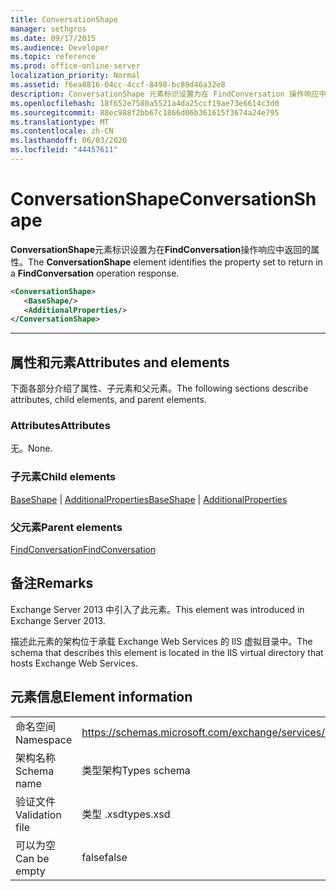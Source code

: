 ```yaml
---
title: ConversationShape
manager: sethgros
ms.date: 09/17/2015
ms.audience: Developer
ms.topic: reference
ms.prod: office-online-server
localization_priority: Normal
ms.assetid: f6ea8816-04cc-4ccf-8498-bc89d46a32e8
description: ConversationShape 元素标识设置为在 FindConversation 操作响应中返回的属性。
ms.openlocfilehash: 18f652e7580a5521a4da25ccf19ae73e6614c3d0
ms.sourcegitcommit: 88ec988f2bb67c1866d06b361615f3674a24e795
ms.translationtype: MT
ms.contentlocale: zh-CN
ms.lasthandoff: 06/03/2020
ms.locfileid: "44457611"
---
```

# <a name="conversationshape"></a><span data-ttu-id="1ee75-103">ConversationShape</span><span class="sxs-lookup"><span data-stu-id="1ee75-103">ConversationShape</span></span>

<span data-ttu-id="1ee75-104">**ConversationShape**元素标识设置为在**FindConversation**操作响应中返回的属性。</span><span class="sxs-lookup"><span data-stu-id="1ee75-104">The **ConversationShape** element identifies the property set to return in a **FindConversation** operation response.</span></span> 
  
```XML
<ConversationShape>
   <BaseShape/>
   <AdditionalProperties/>
</ConversationShape>
```

 ****
## <a name="attributes-and-elements"></a><span data-ttu-id="1ee75-105">属性和元素</span><span class="sxs-lookup"><span data-stu-id="1ee75-105">Attributes and elements</span></span>

<span data-ttu-id="1ee75-106">下面各部分介绍了属性、子元素和父元素。</span><span class="sxs-lookup"><span data-stu-id="1ee75-106">The following sections describe attributes, child elements, and parent elements.</span></span>
  
### <a name="attributes"></a><span data-ttu-id="1ee75-107">Attributes</span><span class="sxs-lookup"><span data-stu-id="1ee75-107">Attributes</span></span>

<span data-ttu-id="1ee75-108">无。</span><span class="sxs-lookup"><span data-stu-id="1ee75-108">None.</span></span>
  
### <a name="child-elements"></a><span data-ttu-id="1ee75-109">子元素</span><span class="sxs-lookup"><span data-stu-id="1ee75-109">Child elements</span></span>

<span data-ttu-id="1ee75-110">[BaseShape](baseshape.md)  | [AdditionalProperties](additionalproperties.md)</span><span class="sxs-lookup"><span data-stu-id="1ee75-110">[BaseShape](baseshape.md) | [AdditionalProperties](additionalproperties.md)</span></span>
  
### <a name="parent-elements"></a><span data-ttu-id="1ee75-111">父元素</span><span class="sxs-lookup"><span data-stu-id="1ee75-111">Parent elements</span></span>

[<span data-ttu-id="1ee75-112">FindConversation</span><span class="sxs-lookup"><span data-stu-id="1ee75-112">FindConversation</span></span>](findconversation.md)
  
## <a name="remarks"></a><span data-ttu-id="1ee75-113">备注</span><span class="sxs-lookup"><span data-stu-id="1ee75-113">Remarks</span></span>

<span data-ttu-id="1ee75-114">Exchange Server 2013 中引入了此元素。</span><span class="sxs-lookup"><span data-stu-id="1ee75-114">This element was introduced in Exchange Server 2013.</span></span>
  
<span data-ttu-id="1ee75-115">描述此元素的架构位于承载 Exchange Web Services 的 IIS 虚拟目录中。</span><span class="sxs-lookup"><span data-stu-id="1ee75-115">The schema that describes this element is located in the IIS virtual directory that hosts Exchange Web Services.</span></span>
  
## <a name="element-information"></a><span data-ttu-id="1ee75-116">元素信息</span><span class="sxs-lookup"><span data-stu-id="1ee75-116">Element information</span></span>

|||
|:-----|:-----|
|<span data-ttu-id="1ee75-117">命名空间</span><span class="sxs-lookup"><span data-stu-id="1ee75-117">Namespace</span></span>  <br/> |https://schemas.microsoft.com/exchange/services/2006/types  <br/> |
|<span data-ttu-id="1ee75-118">架构名称</span><span class="sxs-lookup"><span data-stu-id="1ee75-118">Schema name</span></span>  <br/> |<span data-ttu-id="1ee75-119">类型架构</span><span class="sxs-lookup"><span data-stu-id="1ee75-119">Types schema</span></span>  <br/> |
|<span data-ttu-id="1ee75-120">验证文件</span><span class="sxs-lookup"><span data-stu-id="1ee75-120">Validation file</span></span>  <br/> |<span data-ttu-id="1ee75-121">类型 .xsd</span><span class="sxs-lookup"><span data-stu-id="1ee75-121">types.xsd</span></span>  <br/> |
|<span data-ttu-id="1ee75-122">可以为空</span><span class="sxs-lookup"><span data-stu-id="1ee75-122">Can be empty</span></span>  <br/> |<span data-ttu-id="1ee75-123">false</span><span class="sxs-lookup"><span data-stu-id="1ee75-123">false</span></span>  <br/> |
   

